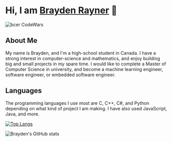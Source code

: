 # Hi, I am [Brayden Rayner](https://github.com/bcer-dev) 👋

![_bcer_ CodeWars](https://www.codewars.com/users/_bcer_/badges/large)
## About Me
My name is Brayden, and I'm a high-school student in Canada. I have a strong interest in computer-science and mathematics, and enjoy building big and small projects in my spare time. I would like to complete a Master of Computer Science in university, and become a machine learning engineer, software engineer, or embedded software engineer.

## Languages
The programming languages I use most are C, C++, C#, and Python depending on what kind of project I am making. I have also used JavaScript, Java, and more.

[![Top Langs](https://github-readme-stats.vercel.app/api/top-langs/?username=bcer-dev&langs_count=5&theme=tokyonight&layout=compact)](https://github.com/anuraghazra/github-readme-stats)

![Brayden's GitHub stats](https://github-readme-stats.vercel.app/api?username=bcer-dev&show_icons=true&theme=tokyonight)
